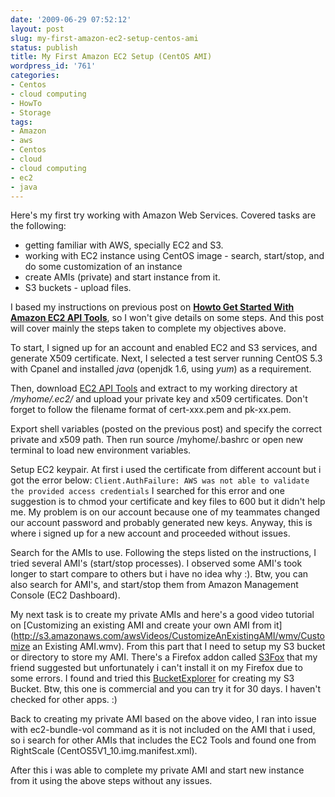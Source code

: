 ```yaml
---
date: '2009-06-29 07:52:12'
layout: post
slug: my-first-amazon-ec2-setup-centos-ami
status: publish
title: My First Amazon EC2 Setup (CentOS AMI)
wordpress_id: '761'
categories:
- Centos
- cloud computing
- HowTo
- Storage
tags:
- Amazon
- aws
- Centos
- cloud
- cloud computing
- ec2
- java
---
```


Here's my first try working with Amazon Web Services. Covered tasks are the following:
- getting familiar with AWS, specially EC2 and S3.
- working with EC2 instance using CentOS image - search, start/stop, and do some customization of an instance
- create AMIs (private) and start instance from it.
-  S3 buckets - upload files.

I based my instructions on previous post on [**Howto Get Started With Amazon EC2 API Tools**](http://linuxsysadminblog.com/2009/06/howto-get-started-with-amazon-ec2-api-tools/), so I won't give details on some steps.  And this post will cover mainly the steps taken to complete my objectives above.

To start, I signed up for an account and enabled EC2 and S3 services, and generate X509 certificate.  Next, I selected a test server running CentOS 5.3 with Cpanel and installed _java_ (openjdk 1.6, using _yum_) as a requirement.  

Then, download [EC2 API Tools](http://developer.amazonwebservices.com/connect/entry.jspa?externalID=351&categoryID=88) and extract to my working directory at _/myhome/.ec2/_ and upload your private key and x509 certificates. Don't forget to follow the filename format of cert-xxx.pem and pk-xx.pem.

Export shell variables (posted on the previous post) and specify the correct private and x509 path.  Then run source /myhome/.bashrc or open new terminal to load new environment variables.

Setup EC2 keypair. At first i used the certificate from different account but i got the error below: 
`Client.AuthFailure: AWS was not able to validate the provided access credentials`
I searched for this error and one suggestion is to chmod your certificate and key files to 600 but it didn't help me.  My problem is on our account because one of my teammates changed our account password and probably generated new keys.  Anyway, this is where i signed up for a new account and proceeded without issues.

Search for the AMIs to use.  Following the steps listed on the instructions, I tried several AMI's (start/stop processes).  I observed some AMI's took longer to start compare to others but i have no idea why :).  Btw, you can also search for AMI's, and start/stop them from Amazon Management Console (EC2 Dashboard).

My next task is to create my private AMIs and here's a good video tutorial on [Customizing an existing AMI and create your own AMI from it](http://s3.amazonaws.com/awsVideos/CustomizeAnExistingAMI/wmv/Customize an Existing AMI.wmv).  From this part that I need to setup my S3 bucket or directory to store my AMI.  There's a Firefox addon called [S3Fox](https://addons.mozilla.org/en-US/firefox/addon/3247) that my friend suggested but unfortunately i can't install it on my Firefox due to some errors.  I found and tried this [BucketExplorer](http://www.bucketexplorer.com/) for creating my S3 Bucket.  Btw, this one is commercial and you can try it for 30 days.  I haven't checked for other apps.  :)

Back to creating my private AMI based on the above video, I ran into issue with ec2-bundle-vol command as it is not included on the AMI that i used, so i search for other AMIs that includes the EC2 Tools and found one from RightScale (CentOS5V1_10.img.manifest.xml).

After this i was able to complete my private AMI and start new instance from it using the above steps without any issues.


